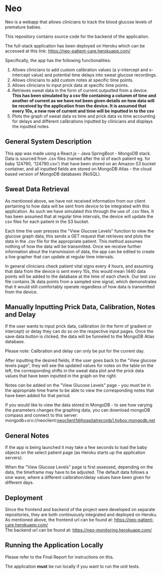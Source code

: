 # Neo

Neo is a webapp that allows clinicians to track the blood glucose levels of premature babies.

This repository contains source code for the backend of the application.

The full-stack application has been deployed on Heroku which can be accessed at this link: https://neo-patient-care.herokuapp.com/ 

Specifically, the app has the following functionalities:
1. Allows clinicians to add custom calibration values (a y-intercept and x-intercept value) and potential time delays into sweat glucose recordings.
2. Allows clinicians to add custom notes at specific time points.
3. Allows clinicians to input prick data at specific time points.
4. Retrieves sweat data in the form of current outputted from a device. **This has been simulated by a csv file containing a columm of time and another of current as we have not been given details on how data will be received by the application from the device. It is assumed that every 10s, a new row of current and time will be inputted in to the csv**
5. Plots the graph of sweat data vs time and prick data vs time accounting for delays and different calibrations inputted by clinicians and displays the inputted notes.

## General System Description

This app was made using a React.js - Java SpringBoot - MongoDB stack. 
Data is sourced from .csv files (named after the id of each patient eg. for baby 124790, '124790.csv') that have been stored on an Amazon S3 bucket container, and all inputted fields are stored on MongoDB Atlas - the cloud based version of MongoDB databases (NoSQL).

## Sweat Data Retrieval
As mentioned above, we have not received information from our client pertaining to how data will be sent from device to be integrated with this application. As such we have simulated this through the use of .csv files. It has been assumed that at regular time intervals, the device will update the csv files for each patient in the S3 bucket. 

Each time the user presses the "View Glucose Levels" function to view the glucose graph data, this sends a GET request that retrieves and plots the data in the .csv file for the appropriate patient. This method assumes nothing of how the data will be transmitted. Once we receive further information about the transmission of data, the app can be edited to create a live grapher that can update at regular time intervals.

In general clinicians check patient vital signs every 4 hours, and assuming that data from the device is sent every 10s, this would mean 1440 data points will be added to the database at the time of each check. Our test csv file contains 3k data points from a sampled sine signal, which demonstrates that it would still comfortably operate regardless of how data is transmitted from the device.

## Manually Inputting Prick Data, Calibration, Notes and Delay

If the user wants to input prick data, calibration (in the form of gradient or intercept) or delay they can do so on the respective input pages. Once the save data button is clicked, the data will be funneled to the MongoDB Atlas database.

Please note: Calibration and delay can only be put for the current day.

After inputting the desired fields, if the user goes back to the "View glucose levels page", they will see the updated values for notes on the table on the left, the corresponding shifts in the sweat data plot and the prick data values that have been inputted in the graph on the right. 

Notes can be added on the "View Glucose Levels" page - you must be in the appropriate time frame to be able to view the corresponding notes that have been added for that period.

If you would like to view the data stored in MongoDB - to see how varying the parameters changes the graphing data, you can download mongoDB compass and connect to this server:
mongodb+srv://neoclient:neoclient1@hospitalrecords1.hybox.mongodb.net


## General Notes
If the app is being launched it may take a few seconds to load the baby objects on the select patient page (as Heroku starts up the application servers).

When the "View Glucose Levels" page is first assessed, depending on the data, the timeframe may have to be adjusted. The default data follows a sine wave, where a different calibration/delay values have been given for different days. 


## Deployment
Since the frontend and backend of the project were developed on separate repositories, they are both continuously integrated and deployed on Heroku. <br />
As mentioned above, the frontend url can be found at: https://neo-patient-care.herokuapp.com/ <br />
The backend url can be found at: https://neo-monitoring.herokuapp.com/


## Running the Application Locally
Please refer to the Final Report for instructions on this.

The application **must** be run locally if you want to run the unit tests.
